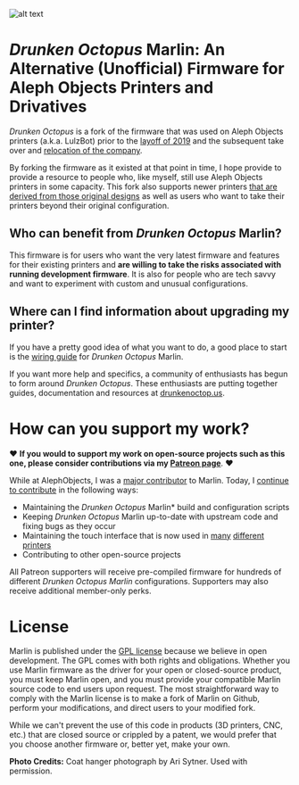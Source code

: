 ﻿![alt text][logo]

# *Drunken Octopus* Marlin: An Alternative (Unofficial) Firmware for Aleph Objects Printers and Drivatives

*Drunken Octopus* is a fork of the firmware that was used on Aleph Objects printers (a.k.a. LulzBot) prior to the [layoff of 2019] and the subsequent take over and [relocation of the company].

By forking the firmware as it existed at that point in time, I hope provide to provide a resource to people who, like myself, still use Aleph Objects printers in some capacity. This fork also supports newer printers [that are derived from those original designs] as well as users who want to take their printers beyond their original configuration.

## Who can benefit from *Drunken Octopus* Marlin?

This firmware is for users who want the very latest firmware and features for their existing printers and **are willing to take the risks associated with running development firmware**. It is also for people who are tech savvy and want to experiment with custom and unusual configurations.

## Where can I find information about upgrading my printer?

If you have a pretty good idea of what you want to do, a good place to start is the [wiring guide] for *Drunken Octopus* Marlin.

If you want more help and specifics, a community of enthusiasts has begun to form around *Drunken Octopus*. These enthusiasts are putting together guides, documentation and resources at [drunkenoctop.us].

# How can you support my work?

:heart: **If you would to support my work on open-source projects such as this one, please consider contributions via my [Patreon page]**. :heart:

While at AlephObjects, I was a [major contributor] to Marlin. Today, I [continue to contribute] in the following ways:

* Maintaining the *Drunken Octopus* Marlin* build and configuration scripts
* Keeping *Drunken Octopus* Marlin up-to-date with upstream code and fixing bugs as they occur
* Maintaining the touch interface that is now used in [many] [different] [printers]
* Contributing to other open-source projects

All Patreon supporters will receive pre-compiled firmware for hundreds of different *Drunken Octopus Marlin* configurations.
Supporters may also receive additional member-only perks.

# License

Marlin is published under the [GPL license](/LICENSE) because we believe in open development. The GPL comes with both rights and obligations. Whether you use Marlin firmware as the driver for your open or closed-source product, you must keep Marlin open, and you must provide your compatible Marlin source code to end users upon request. The most straightforward way to comply with the Marlin license is to make a fork of Marlin on Github, perform your modifications, and direct users to your modified fork.

While we can't prevent the use of this code in products (3D printers, CNC, etc.) that are closed source or crippled by a patent, we would prefer that you choose another firmware or, better yet, make your own.

**Photo Credits:** Coat hanger photograph by Ari Sytner. Used with permission.

[logo]: https://github.com/marciot/drunken-octopus-marlin/raw/master/images/drunken-octopus-small.jpg "Drunken Octopus Logo"
[layoff of 2019]: https://www.fabbaloo.com/blog/2019/10/12/the-end-of-lulzbot "The End of LulzBot (?)"
[relocation of the company]: https://3dprintingindustry.com/news/lulzbot-to-move-to-north-dakota-following-fame-3d-acquisition-166592/
[that are derived from those original designs]: https://syndaver.com/product/axi-desktop-3d-printer/
[drunkenoctop.us]: http://www.drunkenoctop.us
[wiring guide]: https://www.drunkenoctop.us/drunken-octopus-marlin/pinouts/
[Patreon page]: https://www.patreon.com/marciot "Marcio's Patreon Page"
[major contributor]: https://github.com/marcio-ao
[continue to contribute]: https://github.com/marciot]
[many]: https://syndaver.com/product/axi-desktop-3d-printer/
[different]: https://www.cocoapress.com
[printers]: https://www.youtube.com/watch?v=qiHzmXcFxJ0
